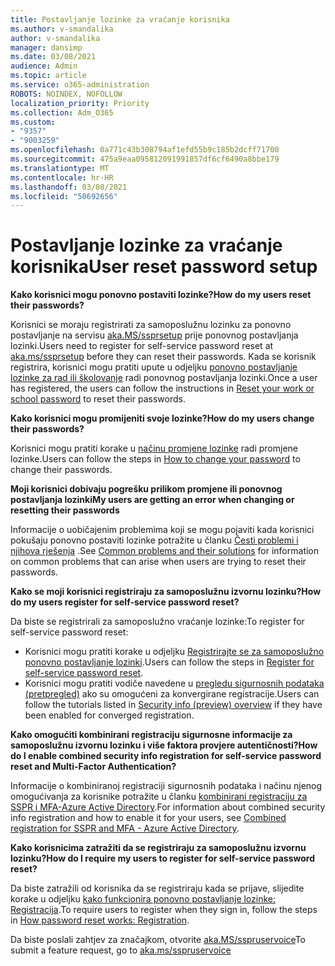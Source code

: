 ```yaml
---
title: Postavljanje lozinke za vraćanje korisnika
ms.author: v-smandalika
author: v-smandalika
manager: dansimp
ms.date: 03/08/2021
audience: Admin
ms.topic: article
ms.service: o365-administration
ROBOTS: NOINDEX, NOFOLLOW
localization_priority: Priority
ms.collection: Adm_O365
ms.custom:
- "9357"
- "9003259"
ms.openlocfilehash: 0a771c43b308794af1efd55b9c185b2dcff71700
ms.sourcegitcommit: 475a9eaa095812091991857df6cf6490a8bbe179
ms.translationtype: MT
ms.contentlocale: hr-HR
ms.lasthandoff: 03/08/2021
ms.locfileid: "50692656"
---
```

# <a name="user-reset-password-setup"></a><span data-ttu-id="aacd4-102">Postavljanje lozinke za vraćanje korisnika</span><span class="sxs-lookup"><span data-stu-id="aacd4-102">User reset password setup</span></span>

<span data-ttu-id="aacd4-103">**Kako korisnici mogu ponovno postaviti lozinke?**</span><span class="sxs-lookup"><span data-stu-id="aacd4-103">**How do my users reset their passwords?**</span></span>

<span data-ttu-id="aacd4-104">Korisnici se moraju registrirati za samoposlužnu lozinku za ponovno postavljanje na servisu [aka.MS/ssprsetup](https://mysignins.microsoft.com/security-info) prije ponovnog postavljanja lozinki.</span><span class="sxs-lookup"><span data-stu-id="aacd4-104">Users need to register for self-service password reset at [aka.ms/ssprsetup](https://mysignins.microsoft.com/security-info) before they can reset their passwords.</span></span> <span data-ttu-id="aacd4-105">Kada se korisnik registrira, korisnici mogu pratiti upute u odjeljku [ponovno postavljanje lozinke za rad ili školovanje](https://docs.microsoft.com/azure/active-directory/user-help/active-directory-passwords-update-your-own-password) radi ponovnog postavljanja lozinki.</span><span class="sxs-lookup"><span data-stu-id="aacd4-105">Once a user has registered, the users can follow the instructions in [Reset your work or school password](https://docs.microsoft.com/azure/active-directory/user-help/active-directory-passwords-update-your-own-password) to reset their passwords.</span></span>

<span data-ttu-id="aacd4-106">**Kako korisnici mogu promijeniti svoje lozinke?**</span><span class="sxs-lookup"><span data-stu-id="aacd4-106">**How do my users change their passwords?**</span></span>

<span data-ttu-id="aacd4-107">Korisnici mogu pratiti korake u [načinu promjene lozinke](https://docs.microsoft.com/azure/active-directory/user-help/active-directory-passwords-update-your-own-password) radi promjene lozinke.</span><span class="sxs-lookup"><span data-stu-id="aacd4-107">Users can follow the steps in [How to change your password](https://docs.microsoft.com/azure/active-directory/user-help/active-directory-passwords-update-your-own-password) to change their passwords.</span></span>

<span data-ttu-id="aacd4-108">**Moji korisnici dobivaju pogrešku prilikom promjene ili ponovnog postavljanja lozinki**</span><span class="sxs-lookup"><span data-stu-id="aacd4-108">**My users are getting an error when changing or resetting their passwords**</span></span>

<span data-ttu-id="aacd4-109">Informacije o uobičajenim problemima koji se mogu pojaviti kada korisnici pokušaju ponovno postaviti lozinke potražite u članku [Česti problemi i njihova rješenja](https://docs.microsoft.com/azure/active-directory/user-help/active-directory-passwords-update-your-own-password) .</span><span class="sxs-lookup"><span data-stu-id="aacd4-109">See [Common problems and their solutions](https://docs.microsoft.com/azure/active-directory/user-help/active-directory-passwords-update-your-own-password) for information on common problems that can arise when users are trying to reset their passwords.</span></span>

<span data-ttu-id="aacd4-110">**Kako se moji korisnici registriraju za samoposlužnu izvornu lozinku?**</span><span class="sxs-lookup"><span data-stu-id="aacd4-110">**How do my users register for self-service password reset?**</span></span>

<span data-ttu-id="aacd4-111">Da biste se registrirali za samoposlužno vraćanje lozinke:</span><span class="sxs-lookup"><span data-stu-id="aacd4-111">To register for self-service password reset:</span></span>

- <span data-ttu-id="aacd4-112">Korisnici mogu pratiti korake u odjeljku [Registrirajte se za samoposlužno ponovno postavljanje lozinki](https://docs.microsoft.com/azure/active-directory/user-help/active-directory-passwords-reset-register).</span><span class="sxs-lookup"><span data-stu-id="aacd4-112">Users can follow the steps in [Register for self-service password reset](https://docs.microsoft.com/azure/active-directory/user-help/active-directory-passwords-reset-register).</span></span>
- <span data-ttu-id="aacd4-113">Korisnici mogu pratiti vodiče navedene u [pregledu sigurnosnih podataka (pretpregled)](https://docs.microsoft.com/azure/active-directory/user-help/security-info-setup-signin) ako su omogućeni za konvergirane registracije.</span><span class="sxs-lookup"><span data-stu-id="aacd4-113">Users can follow the tutorials listed in [Security info (preview) overview](https://docs.microsoft.com/azure/active-directory/user-help/security-info-setup-signin) if they have been enabled for converged registration.</span></span>

<span data-ttu-id="aacd4-114">**Kako omogućiti kombinirani registraciju sigurnosne informacije za samoposlužnu izvornu lozinku i više faktora provjere autentičnosti?**</span><span class="sxs-lookup"><span data-stu-id="aacd4-114">**How do I enable combined security info registration for self-service password reset and Multi-Factor Authentication?**</span></span>

<span data-ttu-id="aacd4-115">Informacije o kombiniranoj registraciji sigurnosnih podataka i načinu njenog omogućivanja za korisnike potražite u članku [kombinirani registraciju za SSPR i MFA-Azure Active Directory](https://docs.microsoft.com/azure/active-directory/authentication/concept-registration-mfa-sspr-combined).</span><span class="sxs-lookup"><span data-stu-id="aacd4-115">For information about combined security info registration and how to enable it for your users, see [Combined registration for SSPR and MFA - Azure Active Directory](https://docs.microsoft.com/azure/active-directory/authentication/concept-registration-mfa-sspr-combined).</span></span>

<span data-ttu-id="aacd4-116">**Kako korisnicima zatražiti da se registriraju za samoposlužnu izvornu lozinku?**</span><span class="sxs-lookup"><span data-stu-id="aacd4-116">**How do I require my users to register for self-service password reset?**</span></span>

<span data-ttu-id="aacd4-117">Da biste zatražili od korisnika da se registriraju kada se prijave, slijedite korake u odjeljku [kako funkcionira ponovno postavljanje lozinke: Registracija](https://docs.microsoft.com/azure/active-directory/authentication/concept-sspr-howitworks).</span><span class="sxs-lookup"><span data-stu-id="aacd4-117">To require users to register when they sign in, follow the steps in [How password reset works: Registration](https://docs.microsoft.com/azure/active-directory/authentication/concept-sspr-howitworks).</span></span>

<span data-ttu-id="aacd4-118">Da biste poslali zahtjev za značajkom, otvorite [aka.MS/sspruservoice](https://feedback.azure.com/forums/169401-azure-active-directory/category/166251-self-service-password-reset)</span><span class="sxs-lookup"><span data-stu-id="aacd4-118">To submit a feature request, go to [aka.ms/sspruservoice](https://feedback.azure.com/forums/169401-azure-active-directory/category/166251-self-service-password-reset)</span></span>



 












